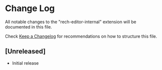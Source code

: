 # Change Log
All notable changes to the "rech-editor-internal" extension will be documented in this file.

Check [Keep a Changelog](http://keepachangelog.com/) for recommendations on how to structure this file.

## [Unreleased]
- Initial release